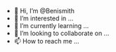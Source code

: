 - 👋 Hi, I’m @Benismith
- 👀 I’m interested in ...
- 🌱 I’m currently learning ...
- 💞️ I’m looking to collaborate on ...
- 📫 How to reach me ...

<!---
Benismith/Benismith is a ✨ special ✨ repository because its `README.md` (this file) appears on your GitHub profile.
You can click the Preview link to take a look at your changes.
--->

